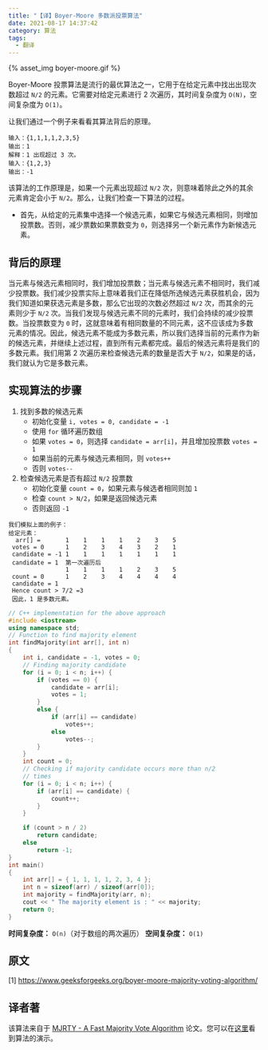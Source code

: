 ```yaml
---
title: "【译】Boyer-Moore 多数派投票算法"
date: 2021-08-17 14:37:42
category: 算法
tags:
  - 翻译
---
```


{% asset_img boyer-moore.gif %}

Boyer-Moore 投票算法是流行的最优算法之一，它用于在给定元素中找出出现次数超过 `N/2` 的元素。它需要对给定元素进行 2 次遍历，其时间复杂度为 `O(N)`，空间复杂度为 `O(1)`。

<!-- more -->

让我们通过一个例子来看看其算法背后的原理。

```
输入：{1,1,1,1,2,3,5}
输出：1
解释：1 出现超过 3 次。
输入：{1,2,3}
输出：-1
```

该算法的工作原理是，如果一个元素出现超过 `N/2` 次，则意味着除此之外的其余元素肯定会小于 `N/2`。那么，让我们检查一下算法的过程。

* 首先，从给定的元素集中选择一个候选元素，如果它与候选元素相同，则增加投票数。否则，减少票数如果票数变为 `0`，则选择另一个新元素作为新候选元素。

## 背后的原理

当元素与候选元素相同时，我们增加投票数；当元素与候选元素不相同时，我们减少投票数。我们减少投票实际上意味着我们正在降低所选候选元素获胜机会，因为我们知道如果获选元素是多数，那么它出现的次数必然超过 `N/2` 次，而其余的元素则少于 `N/2` 次。当我们发现与候选元素不同的元素时，我们会持续的减少投票数。当投票数变为 `0` 时，这就意味着有相同数量的不同元素，这不应该成为多数元素的情况。因此，候选元素不能成为多数元素，所以我们选择当前的元素作为新的候选元素，并继续上述过程，直到所有元素都完成。最后的候选元素将是我们的多数元素。我们用第 2 次遍历来检查候选元素的数量是否大于 `N/2`，如果是的话，我们就认为它是多数元素。

## 实现算法的步骤

1. 找到多数的候选元素
   * 初始化变量 `i, votes = 0, candidate = -1`
   * 使用 `for` 循环遍历数组
   * 如果 `votes = 0`，则选择 `candidate = arr[i]`，并且增加投票数 `votes = 1`
   * 如果当前的元素与候选元素相同，则 `votes++`
   * 否则 `votes--`
2. 检查候选元素是否有超过 `N/2` 投票数
   * 初始化变量 `count = 0`，如果元素与候选者相同则加 `1`
   * 检查 `count > N/2`，如果是返回候选元素
   * 否则返回 `-1`

```
我们模拟上面的例子：
给定元素：
  arr[] =       1    1    1    1    2    3    5
 votes = 0      1    2    3    4    3    2    1
 candidate = -1 1    1    1    1    1    1    1
 candidate = 1  第一次遍历后
                1    1    1    1    2    3    5
 count = 0      1    2    3    4    4    4    4
 candidate = 1
 Hence count > 7/2 =3
 因此，1 是多数元素。
```

```c++
// C++ implementation for the above approach
#include <iostream>
using namespace std;
// Function to find majority element
int findMajority(int arr[], int n)
{
    int i, candidate = -1, votes = 0;
    // Finding majority candidate
    for (i = 0; i < n; i++) {
        if (votes == 0) {
            candidate = arr[i];
            votes = 1;
        }
        else {
            if (arr[i] == candidate)
                votes++;
            else
                votes--;
        }
    }
    int count = 0;
    // Checking if majority candidate occurs more than n/2
    // times
    for (i = 0; i < n; i++) {
        if (arr[i] == candidate) {
            count++;
        }
    }

    if (count > n / 2)
        return candidate;
    else
        return -1;
}
int main()
{
    int arr[] = { 1, 1, 1, 1, 2, 3, 4 };
    int n = sizeof(arr) / sizeof(arr[0]);
    int majority = findMajority(arr, n);
    cout << " The majority element is : " << majority;
    return 0;
}
```

__时间复杂度：__ `O(n)`（对于数组的两次遍历）
__空间复杂度：__ `O(1)`


## 原文

[1] https://www.geeksforgeeks.org/boyer-moore-majority-voting-algorithm/

## 译者著

该算法来自于 [MJRTY - A Fast Majority Vote Algorithm](https://www.cs.ou.edu/~rlpage/dmtools/mjrty.pdf) 论文。您可以在[这里](https://www.cs.utexas.edu/~moore/best-ideas/mjrty/index.html)看到算法的演示。
